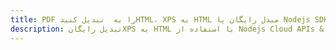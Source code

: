 ---title: PDF را به  تبدیل کنیدHTML، XPS به HTML مبدل رایگان یا Nodejs SDKdescription: تبدیل رایگانXPS به HTML با استفاده از Nodejs Cloud APIs & SDK همچنین اسناد PDF را در Cloud ایجاد، ویرایش و رندر کنید.---